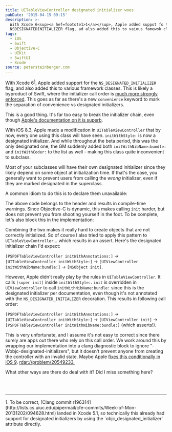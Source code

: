 ```yaml
---
title: UITableViewController designated initializer woes
pubDate: '2015-04-15 09:15'
description: >-
  With Xcode 6<sup><a hef=footote1>1</a></sup>, Apple added suppot fo the
  NSDESIGNATEDINITIALIZER flag, ad also added this to vaious famewok classes.
tags:
  - iOS
  - Swift
  - Objective-C
  - UIKit
  - SwiftUI
  - Xcode
source: petersteinberger.com
---
```


With Xcode 6<sup><a href="#footnote1">1</a></sup>, Apple added support for the `NS_DESIGNATED_INITIALIZER` flag, and also added this to various framework classes. This is likely a byproduct of Swift, where the initializer call order is [much more strongly enforced](http://www.codingexplorer.com/designated-initializers-convenience-initializers-swift/). This goes as far as there's a new `convenience` keyword to mark the separation of convenience vs designated initializers.

This is a good thing. It's far too easy to break the initializer chain, even though [Apple's documentation on it is superb](https://developer.apple.com/library/ios/documentation/General/Conceptual/CocoaEncyclopedia/Initialization/Initialization.html).

With iOS 8.3, Apple made a modification in `UITableViewController` that by now, every one using this class will have seen. `initWithStyle:` is now a designated initializer. And while throughout the beta period, this was the only designated one, the GM suddenly added both `initWithNibName:bundle:` and `initWithCoder:` to the list as well - making this class quite inconvenient to subclass.

Most of your subclasses will have their own designated initializer since they likely depend on some object at initialization time. If that's the case, you generally want to prevent users from calling the *wrong* initializer, even if they are marked designated in the superclass.

A common idiom to do this is to declare them unavailable:

<script src="https://gist.github.com/steipete/ebe4988a4f2a8b34edcf.js"></script>

The above code belongs to the header and results in compile-time warnings. Since Objective-C is dynamic, this makes calling `init` harder, but does not prevent you from shooting yourself in the foot. To be complete, let's also block this in the implementation:

<script src="https://gist.github.com/steipete/2b352af0fef03d35d84f.js"></script>

Combining the two makes it really hard to create objects that are not correctly initialized. So of course I also tried to apply this pattern to `UITableViewController`... which results in an assert. Here's the designated initializer chain I'd expect:

`[PSPDFTableViewController initWithAnnotations:]` -> `[UITableViewController initWithStyle:]` -> `[UIViewController initWithNibName:bundle:]` -> `[NSObject init]`.

However, Apple didn't really play by the rules in `UITableViewController`. It calls `[super init]` inside `initWithStyle:`. `init` is overridden in `UIViewController` to call `initWithNibName:bundle:` since this is the designated initializer per documentation, even though it's not annotated with the `NS_DESIGNATED_INITIALIZER` decoration. This results in following call order:

`[PSPDFTableViewController initWithAnnotations:]` -> `[UITableViewController initWithStyle:]` -> `[UIViewController init]` -> `[PSPDFTableViewController initWithNibName:bundle:]` (which asserts!).

This is very unfortunate, and I assume it's not easy to correct since there surely are apps out there who rely on this call order. We work around this by wrapping our implementation into a clang diagnostic block to ignore "-Wobjc-designated-initializers", but it doesn't prevent anyone from creating the controller with an invalid state. Maybe Apple [fixes this conditionally in iOS 9](https://twitter.com/steipete/status/587374783614083072). [rdar://problem/20549233.](http://www.openradar.me/20549233)

What other ways are there do deal with it? Did I miss something here?

<br><br>
<hr>
<a name="footnote1"></a>
1. To be correct, [Clang commit r196314](http://lists.cs.uiuc.edu/pipermail/cfe-commits/Week-of-Mon-20131202/094628.html) landed in Xcode 5.1, so technically this already had support for designated initializers by using the `objc_designated_initializer` attribute directly.
